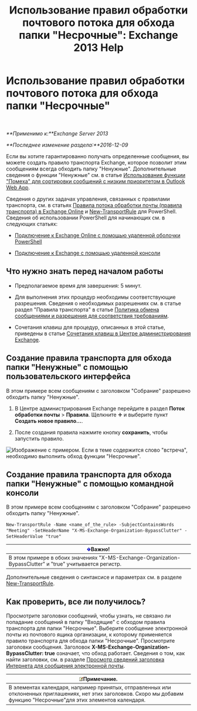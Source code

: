 ﻿---
title: 'Использование правил обработки почтового потока для обхода папки "Несрочные": Exchange 2013 Help'
TOCTitle: Использование правил обработки почтового потока для обхода папки "Несрочные"
ms:assetid: 58e413f0-aa27-4307-bffd-4df03090a15e
ms:mtpsurl: https://technet.microsoft.com/ru-ru/library/Dn896639(v=EXCHG.150)
ms:contentKeyID: 64377017
ms.date: 04/30/2018
mtps_version: v=EXCHG.150
ms.translationtype: HT
---

# Использование правил обработки почтового потока для обхода папки \"Несрочные\"

 

_**Применимо к:**Exchange Server 2013_

_**Последнее изменение раздела:**2016-12-09_

Если вы хотите гарантированно получать определенные сообщения, вы можете создать правило транспорта Exchange, которое позволит этим сообщениям всегда обходить папку "Ненужные". Дополнительные сведения о функции "Ненужные" см. в статье [Использование функции "Помеха" для сортировки сообщений с низким приоритетом в Outlook Web App](https://go.microsoft.com/fwlink/p/?linkid=528411).

Сведения о других задачах управления, связанных с правилами транспорта, см. в статьях [Правила потока обработки почты (правила транспорта) в Exchange Online](https://technet.microsoft.com/ru-ru/library/jj919238\(v=exchg.150\)) и [New-TransportRule](https://technet.microsoft.com/ru-ru/library/bb125138\(v=exchg.150\)) для PowerShell. Сведения об использовании PowerShell для начинающих см. в следующих статьях:

  - [Подключение к Exchange Online с помощью удаленной оболочки PowerShell](https://technet.microsoft.com/ru-ru/library/jj984289\(v=exchg.150\))

  - [Подключение к Exchange с помощью удаленной консоли](https://technet.microsoft.com/ru-ru/library/dd335083\(v=exchg.150\))

## Что нужно знать перед началом работы

  - Предполагаемое время для завершения: 5 минут.

  - Для выполнения этих процедур необходимы соответствующие разрешения. Сведения о необходимых разрешениях см. в статье раздел "Правила транспорта" в статье [Политика обмена сообщениями и разрешения для соответствия требованиям](messaging-policy-and-compliance-permissions-exchange-2013-help.md).

  - Сочетания клавиш для процедур, описанных в этой статье, приведены в статье [Сочетания клавиш в Центре администрирования Exchange](keyboard-shortcuts-in-the-exchange-admin-center-exchange-online-protection-help.md).

## Создание правила транспорта для обхода папки "Ненужные" с помощью пользовательского интерфейса

В этом примере всем сообщениям с заголовком "Собрание" разрешено обходить папку "Ненужные".

1.  В Центре администрирования Exchange перейдите в раздел **Поток обработки почты** \> **Правила**. Щелкните ![Значок добавления](images/JJ218640.c1e75329-d6d7-4073-a27d-498590bbb558(EXCHG.150).gif "Значок добавления") и выберите пункт **Создать новое правило…**.

2.  После создания правила нажмите кнопку **сохранить**, чтобы запустить правило.

![Изображение с примером. Если в теме содержится слово "встреча", необходимо выполнить обход функции "Несрочные".](images/Dn896639.75957aa4-4b2a-4142-92ff-07f8ccc64d82(EXCHG.150).png "Изображение с примером. Если в теме содержится слово \"встреча\", необходимо выполнить обход функции \"Несрочные\".")

## Создание правила транспорта для обхода папки "Ненужные" с помощью командной консоли

В этом примере всем сообщениям с заголовком "Собрание" разрешено обходить папку "Ненужные".

    New-TransportRule -Name <name_of_the_rule> -SubjectContainsWords "Meeting" -SetHeaderName "X-MS-Exchange-Organization-BypassClutter" -SetHeaderValue "true"

<table>
<thead>
<tr class="header">
<th><img src="images/Dd876857.important(EXCHG.150).gif" title="Важно" alt="Важно" />Важно!</th>
</tr>
</thead>
<tbody>
<tr class="odd">
<td>В этом примере в обоих значениях &quot;X-MS-Exchange-Organization-BypassClutter&quot; и &quot;true&quot; учитывается регистр.</td>
</tr>
</tbody>
</table>


Дополнительные сведения о синтаксисе и параметрах см. в разделе [New-TransportRule](https://technet.microsoft.com/ru-ru/library/bb125138\(v=exchg.150\)).

## Как проверить, все ли получилось?

Просмотрите заголовки сообщений, чтобы узнать, не связано ли попадание сообщений в папку "Входящие" с обходом правила транспорта для папки "Несрочные". Выберите сообщение электронной почты из почтового ящика организации, к которому применяется правило транспорта для обхода папки "Несрочные". Просмотрите заголовки сообщения. Заголовок **X-MS-Exchange-Organization-BypassClutter: true** означает, что обход работает. Сведения о том, как найти заголовки, см. в разделе [Просмотр сведений заголовка Интернета для сообщения электронной почты](https://go.microsoft.com/fwlink/p/?linkid=822530).

<table>
<thead>
<tr class="header">
<th><img src="images/JJ126620.note(EXCHG.150).gif" title="Примечание" alt="Примечание" />Примечание.</th>
</tr>
</thead>
<tbody>
<tr class="odd">
<td>В элементах календаря, например принятых, отправленных или отклоненных приглашениях, нет этих заголовков. Скоро мы добавим функцию &quot;Несрочные&quot;для этих элементов календаря.</td>
</tr>
</tbody>
</table>

